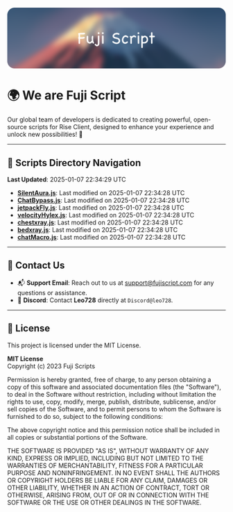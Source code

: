 ![Banner](.github/b.webp)

# 🌍 **We are Fuji Script**

Our global team of developers is dedicated to creating powerful, open-source scripts for Rise Client, designed to enhance your experience and unlock new possibilities! 🌟

---
<!-- SCRIPTS_NAVIGATION_START -->
## 📂 **Scripts Directory Navigation**

**Last Updated**: 2025-01-07 22:34:29 UTC

- **[SilentAura.js](scripts/SilentAura.js)**: Last modified on 2025-01-07 22:34:28 UTC
- **[ChatBypass.js](scripts/ChatBypass.js)**: Last modified on 2025-01-07 22:34:28 UTC
- **[jetpackFly.js](scripts/jetpackFly.js)**: Last modified on 2025-01-07 22:34:28 UTC
- **[velocityHylex.js](scripts/velocityHylex.js)**: Last modified on 2025-01-07 22:34:28 UTC
- **[chestxray.js](scripts/chestxray.js)**: Last modified on 2025-01-07 22:34:28 UTC
- **[bedxray.js](scripts/bedxray.js)**: Last modified on 2025-01-07 22:34:28 UTC
- **[chatMacro.js](scripts/chatMacro.js)**: Last modified on 2025-01-07 22:34:28 UTC

<!-- SCRIPTS_NAVIGATION_END -->

---

## 💬 **Contact Us**  
- 📬 **Support Email**: Reach out to us at [support@fujiscript.com](mailto:support@fujiscript.com) for any questions or assistance.  
- 💬 **Discord**: Contact **Leo728** directly at `Discord@leo728`.

---

## 📜 **License**

This project is licensed under the MIT License.  

**MIT License**  
Copyright (c) 2023 Fuji Scripts  

Permission is hereby granted, free of charge, to any person obtaining a copy of this software and associated documentation files (the "Software"), to deal in the Software without restriction, including without limitation the rights to use, copy, modify, merge, publish, distribute, sublicense, and/or sell copies of the Software, and to permit persons to whom the Software is furnished to do so, subject to the following conditions:  

The above copyright notice and this permission notice shall be included in all copies or substantial portions of the Software.  

THE SOFTWARE IS PROVIDED "AS IS", WITHOUT WARRANTY OF ANY KIND, EXPRESS OR IMPLIED, INCLUDING BUT NOT LIMITED TO THE WARRANTIES OF MERCHANTABILITY, FITNESS FOR A PARTICULAR PURPOSE AND NONINFRINGEMENT. IN NO EVENT SHALL THE AUTHORS OR COPYRIGHT HOLDERS BE LIABLE FOR ANY CLAIM, DAMAGES OR OTHER LIABILITY, WHETHER IN AN ACTION OF CONTRACT, TORT OR OTHERWISE, ARISING FROM, OUT OF OR IN CONNECTION WITH THE SOFTWARE OR THE USE OR OTHER DEALINGS IN THE SOFTWARE.  
